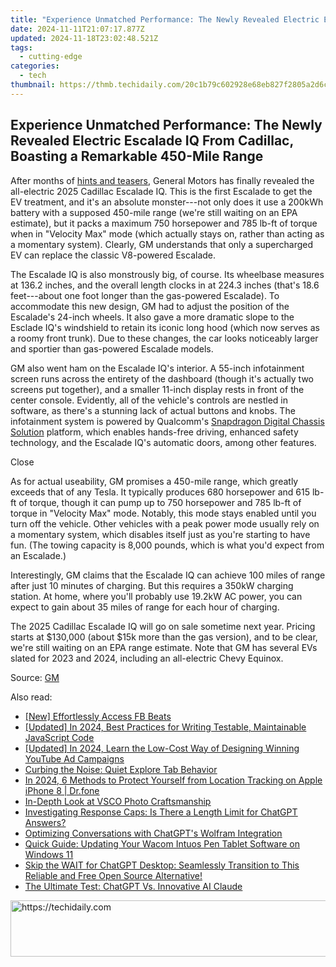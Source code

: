```yaml
---
title: "Experience Unmatched Performance: The Newly Revealed Electric Escalade IQ From Cadillac, Boasting a Remarkable 450-Mile Range"
date: 2024-11-11T21:07:17.877Z
updated: 2024-11-18T23:02:48.521Z
tags:
  - cutting-edge
categories:
  - tech
thumbnail: https://thmb.techidaily.com/20c1b79c602928e68eb827f2805a2d6c02102230fc6f02657f8a03a2a51b45e9.jpg
---
```


## Experience Unmatched Performance: The Newly Revealed Electric Escalade IQ From Cadillac, Boasting a Remarkable 450-Mile Range

After months of [hints and teasers](https://www.reviewgeek.com/155632/cadillac-shares-a-first-glimpse-of-the-futuristic-escalade-ev/), General Motors has finally revealed the all-electric 2025 Cadillac Escalade IQ. This is the first Escalade to get the EV treatment, and it's an absolute monster---not only does it use a 200kWh battery with a supposed 450-mile range (we're still waiting on an EPA estimate), but it packs a maximum 750 horsepower and 785 lb-ft of torque when in "Velocity Max" mode (which actually stays on, rather than acting as a momentary system). Clearly, GM understands that only a supercharged EV can replace the classic V8-powered Escalade.

 The Escalade IQ is also monstrously big, of course. Its wheelbase measures at 136.2 inches, and the overall length clocks in at 224.3 inches (that's 18.6 feet---about one foot longer than the gas-powered Escalade). To accommodate this new design, GM had to adjust the position of the Escalade's 24-inch wheels. It also gave a more dramatic slope to the Esclade IQ's windshield to retain its iconic long hood (which now serves as a roomy front trunk). Due to these changes, the car looks noticeably larger and sportier than gas-powered Escalade models.

 GM also went ham on the Escalade IQ's interior. A 55-inch infotainment screen runs across the entirety of the dashboard (though it's actually two screens put together), and a smaller 11-inch display rests in front of the center console. Evidently, all of the vehicle's controls are nestled in software, as there's a stunning lack of actual buttons and knobs. The infotainment system is powered by Qualcomm's [Snapdragon Digital Chassis Solution](https://www.qualcomm.com/news/releases/2023/08/snapdragon-digital-chassis-powers-2025-cadillac-escalade-iq--bri) platform, which enables hands-free driving, enhanced safety technology, and the Escalade IQ's automatic doors, among other features.

Close 

 As for actual useability, GM promises a 450-mile range, which greatly exceeds that of any Tesla. It typically produces 680 horsepower and 615 lb-ft of torque, though it can pump up to 750 horsepower and 785 lb-ft of torque in "Velocity Max" mode. Notably, this mode stays enabled until you turn off the vehicle. Other vehicles with a peak power mode usually rely on a momentary system, which disables itself just as you're starting to have fun. (The towing capacity is 8,000 pounds, which is what you'd expect from an Escalade.)

 Interestingly, GM claims that the Escalade IQ can achieve 100 miles of range after just 10 minutes of charging. But this requires a 350kW charging station. At home, where you'll probably use 19.2kW AC power, you can expect to gain about 35 miles of range for each hour of charging.

 The 2025 Cadillac Escalade IQ will go on sale sometime next year. Pricing starts at $130,000 (about $15k more than the gas version), and to be clear, we're still waiting on an EPA range estimate. Note that GM has several EVs slated for 2023 and 2024, including an all-electric Chevy Equinox.

 Source: [GM](https://www.cadillac.com/upcoming-vehicles/escalade-iq)

<ins class="adsbygoogle"
     style="display:block"
     data-ad-format="autorelaxed"
     data-ad-client="ca-pub-7571918770474297"
     data-ad-slot="1223367746"></ins>

<ins class="adsbygoogle"
     style="display:block"
     data-ad-client="ca-pub-7571918770474297"
     data-ad-slot="8358498916"
     data-ad-format="auto"
     data-full-width-responsive="true"></ins>

<span class="atpl-alsoreadstyle">Also read:</span>
<div><ul>
<li><a href="https://facebook-clips.techidaily.com/new-effortlessly-access-fb-beats/"><u>[New] Effortlessly Access FB Beats</u></a></li>
<li><a href="https://facebook-video-share.techidaily.com/updated-in-2024-best-practices-for-writing-testable-maintainable-javascript-code/"><u>[Updated] In 2024, Best Practices for Writing Testable, Maintainable JavaScript Code</u></a></li>
<li><a href="https://youtube-blog.techidaily.com/ed-in-2024-learn-the-low-cost-way-of-designing-winning-youtube-ad-campaigns/"><u>[Updated] In 2024, Learn the Low-Cost Way of Designing Winning YouTube Ad Campaigns</u></a></li>
<li><a href="https://windows11.techidaily.com/curbing-the-noise-quiet-explore-tab-behavior/"><u>Curbing the Noise: Quiet Explore Tab Behavior</u></a></li>
<li><a href="https://iphone-location.techidaily.com/in-2024-6-methods-to-protect-yourself-from-location-tracking-on-apple-iphone-8-drfone-by-drfone-virtual-ios/"><u>In 2024, 6 Methods to Protect Yourself from Location Tracking on Apple iPhone 8 | Dr.fone</u></a></li>
<li><a href="https://extra-hints.techidaily.com/in-depth-look-at-vsco-photo-craftsmanship/"><u>In-Depth Look at VSCO Photo Craftsmanship</u></a></li>
<li><a href="https://tech-haven.techidaily.com/investigating-response-caps-is-there-a-length-limit-for-chatgpt-answers/"><u>Investigating Response Caps: Is There a Length Limit for ChatGPT Answers?</u></a></li>
<li><a href="https://tech-haven.techidaily.com/optimizing-conversations-with-chatgpts-wolfram-integration/"><u>Optimizing Conversations with ChatGPT's Wolfram Integration</u></a></li>
<li><a href="https://driver-download.techidaily.com/quick-guide-updating-your-wacom-intuos-pen-tablet-software-on-windows-11/"><u>Quick Guide: Updating Your Wacom Intuos Pen Tablet Software on Windows 11</u></a></li>
<li><a href="https://tech-haven.techidaily.com/skip-the-wait-for-chatgpt-desktop-seamlessly-transition-to-this-reliable-and-free-open-source-alternative/"><u>Skip the WAIT for ChatGPT Desktop: Seamlessly Transition to This Reliable and Free Open Source Alternative!</u></a></li>
<li><a href="https://tech-haven.techidaily.com/the-ultimate-test-chatgpt-vs-innovative-ai-claude/"><u>The Ultimate Test: ChatGPT Vs. Innovative AI Claude</u></a></li>
</ul></div>

<!-- affiliate ads begin -->
<a href="https://imp.i357552.net/c/5597632/1061528/11832" target="_top" id="1061528">
  <img src="//a.impactradius-go.com/display-ad/11832-1061528" border="0" alt="https://techidaily.com" width="728" height="90"/>
</a>
<img height="0" width="0" src="https://imp.i357552.net/i/5597632/1061528/11832" style="position:absolute;visibility:hidden;" border="0" />
<!-- affiliate ads end -->

